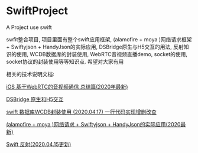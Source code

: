# SwiftProject
A Project use swift


swfit整合项目, 项目里面有整个swift应用框架, (alamofire + moya )网络请求框架 + Swiftyjson + HandyJson的实际应用, DSBridge原生与H5交互的用法, 反射知识的使用, WCDB数据库的封装使用, WebRTC音视频直播demo, socket的使用, socket协议的封装使用等等知识点. 希望对大家有用

相关的技术说明文档:

[iOS 基于WebRTC的音视频通信 总结篇(2020年最新)](https://www.jianshu.com/p/b8363efb483b)

[DSBridge 原生和H5交互](https://www.jianshu.com/p/7d2589d0ed39)

[swift 数据库WCDB封装使用 (2020.04.17) 一行代码实现增删改查](https://www.jianshu.com/p/c419c0a8edeb)

[(alamofire + moya )网络请求 + Swiftyjson + HandyJson的实际应用(2020最新)](https://www.jianshu.com/p/3442a3b7cf53)

[Swift 反射(2020.04.15更新)](https://www.jianshu.com/p/27783a38f6b7)







